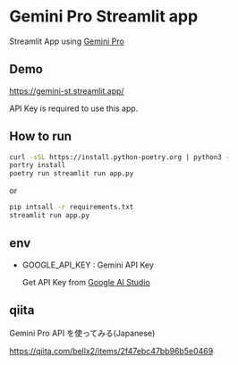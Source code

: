 # Gemini Pro Streamlit app

Streamlit App using [Gemini Pro](https://ai.google.dev/)

## Demo

https://gemini-st.streamlit.app/

API Key is required to use this app.

## How to run

```bash
curl -sSL https://install.python-poetry.org | python3 -
portry install
poetry run streamlit run app.py
```

or

```bash
pip intsall -r requirements.txt
streamlit run app.py
```

## env

- GOOGLE_API_KEY : Gemini API Key

  Get API Key from [Google AI Studio](https://makersuite.google.com/)

## qiita

Gemini Pro API を使ってみる(Japanese)

https://qiita.com/bellx2/items/2f47ebc47bb96b5e0469
